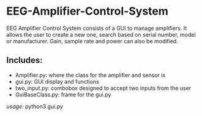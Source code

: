 # EEG-Amplifier-Control-System
EEG Amplifier Control System consists of a GUI to manage amplifiers. It allows the user to create a new one, search based on serial number, model or manufacturer. Gain, sample rate and power can also be modified.

## Includes:
  - Amplifier.py: where the class for the amplifier and sensor is
  - gui.py: GUI display and functions
  - two_input.py: combobox designed to accept two inputs from the user
  - GuiBaseClass.py: frame for the gui.py

*usage:* python3 gui.py
